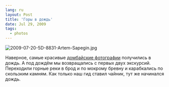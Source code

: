 ```yaml
---
lang: ru
layout: Post
title: 'Горы в дождь'
date: Jul 29, 2009
tags:
  - photos
---
```


![2009-07-20-5D-8831-Artem-Sapegin.jpg](photo://421)

Наверное, самые красивые [домбайские фотографии](http://morning.photos/albums/dombai/) получились в дождь. А под дождём мы возвращались с первых двух экскурсий. Переходили горные реки в брод и по мокрому бревну и карабкались по скользким камням. Как только наш гид ставил чайник, тут же начинался дождь.
